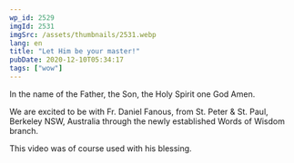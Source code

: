```yaml
---
wp_id: 2529
imgId: 2531
imgSrc: /assets/thumbnails/2531.webp
lang: en
title: "Let Him be your master!"
pubDate: 2020-12-10T05:34:17
tags: ["wow"]
---
```


<!-- page: 6 -->

<p>In the name of the Father, the Son, the Holy Spirit one God Amen.</p>
<p>We are excited to be with Fr. Daniel Fanous, from St. Peter &amp; St. Paul, Berkeley NSW, Australia through the newly established Words of Wisdom branch.</p>
<p>This video was of course used with his blessing.</p>
<p>&nbsp;</p>
